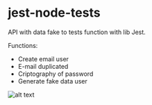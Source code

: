 # jest-node-tests

API with data fake to tests function with lib Jest.

Functions:

- Create email user
- E-mail duplicated
- Criptography of password
- Generate fake data user


![alt text](https://raw.githubusercontent.com/thurdelima/jest-node-tests/master/jest_tests.gif)


